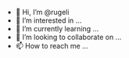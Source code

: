 - 👋 Hi, I’m @rugeli
- 👀 I’m interested in ...
- 🌱 I’m currently learning ...
- 💞️ I’m looking to collaborate on ...
- 📫 How to reach me ...

<!---
rugeli/rugeli is a ✨ special ✨ repository because its `README.md` (this file) appears on your GitHub profile.
You can click the Preview link to take a look at your changes.
--->
